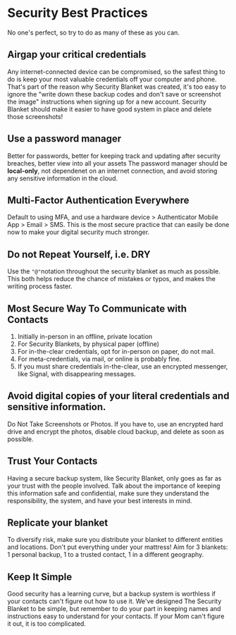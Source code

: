 # Security Best Practices
No one's perfect, so try to do as many of these as you can.

## Airgap your critical credentials
Any internet-connected device can be compromised, so the safest thing to do is keep your most valuable credentials off your computer and phone. That's part of the reason why Security Blanket was created, it's too easy to ignore the "write down these backup codes and don't save or screenshot the image" instructions when signing up for a new account. Security Blanket should make it easier to have good system in place and delete those screenshots!

## Use a password manager
Better for passwords, better for keeping track and updating after security breaches, better view into all your assets The password manager should be **local-only**, not dependenet on an internet connection, and avoid storing any sensitive information in the cloud.

## Multi-Factor Authentication Everywhere
Default to using MFA, and use a hardware device > Authenticator Mobile App > Email > SMS. This is the most secure practice that can easily be done now to make your digital security much stronger.

## Do not Repeat Yourself, i.e. DRY
Use the `"@"`notation throughout the security blanket as much as possible. This both helps reduce the chance of mistakes or typos, and makes the writing process faster.

## Most Secure Way To Communicate with Contacts
1. Initially in-person in an offline, private location
2. For Security Blankets, by physical paper (offline)
3. For in-the-clear credentials, opt for in-person on paper, do not mail.
4. For meta-credentials, via mail, or online is probably fine.
5. If you must share credentials in-the-clear, use an encrypted messenger, like Signal, with  disappearing messages. 

## Avoid digital copies of your literal credentials and sensitive information. 
Do Not Take Screenshots or Photos. If you have to, use an encrypted hard drive and encrypt the photos, disable cloud backup, and delete as soon as possible.

## Trust Your Contacts
Having a secure backup system, like Security Blanket, only goes as far as your trust with the people involved. Talk about the importance of keeping this information safe and confidential, make sure they understand the responsibility, the system, and have your best interests in mind.

## Replicate your blanket
To diversify risk, make sure you distribute your blanket to different entities and locations. Don't put everything under your mattress! Aim for 3 blankets: 1 personal backup, 1 to a trusted contact, 1 in a different geography.

## Keep It Simple
Good security has a learning curve, but a backup system is worthless if your contacts can't figure out how to use it. We've designed The Security Blanket to be simple, but remember to do your part in keeping names and instructions easy to understand for your contacts. If your Mom can't figure it out, it is too complicated.
